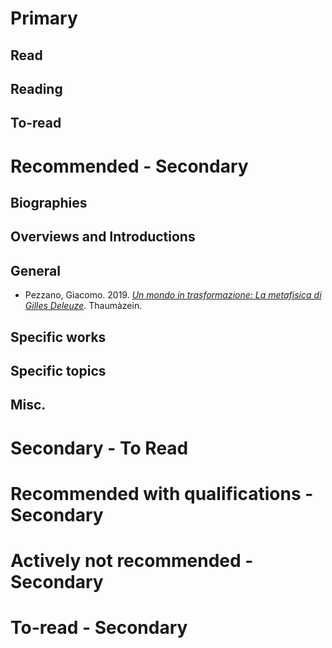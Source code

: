 # Primary

  

## Read

## Reading

  

## To-read

  

# Recommended - Secondary

  

## Biographies

  

## Overviews and Introductions

  

## General

* Pezzano, Giacomo. 2019. *[Un mondo in trasformazione: La metafisica di Gilles Deleuze](https://www.thaumazein.it/wp-content/uploads/2019/12/Pezzano_Un_mondo_in_trasformazione.pdf)*. Thaumàzein. 

## Specific works

  

## Specific topics

  

## Misc.

  

# Secondary - To Read

  

# Recommended with qualifications - Secondary

  

# Actively not recommended - Secondary

  

# To-read - Secondary
